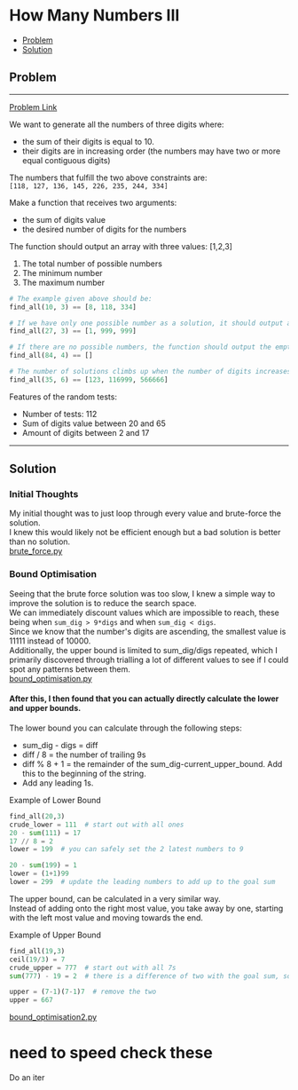 # How Many Numbers III 

- [Problem](#Problem)  
- [Solution](#Solution)  



## Problem
____________________________________________

[Problem Link](https://www.codewars.com/kata/5877e7d568909e5ff90017e6/train/python)

We want to generate all the numbers of three digits where:
- the sum of their digits is equal to 10.
- their digits are in increasing order (the numbers may have two or more equal contiguous digits)

The numbers that fulfill the two above constraints are:   
```[118, 127, 136, 145, 226, 235, 244, 334]```


Make a function that receives two arguments:
- the sum of digits value
- the desired number of digits for the numbers  


The function should output an array with three values: [1,2,3]  
1. The total number of possible numbers
2. The minimum number
3. The maximum number

```py
# The example given above should be:
find_all(10, 3) == [8, 118, 334]
```

```py
# If we have only one possible number as a solution, it should output a result like the one below:
find_all(27, 3) == [1, 999, 999]
```

```py
# If there are no possible numbers, the function should output the empty array.
find_all(84, 4) == []
```

```py
# The number of solutions climbs up when the number of digits increases.
find_all(35, 6) == [123, 116999, 566666]
```

Features of the random tests:
- Number of tests: 112
- Sum of digits value between 20 and 65
- Amount of digits between 2 and 17

_______________

## Solution

### Initial Thoughts
My initial thought was to just loop through every value and brute-force the solution.   
I knew this would likely not be efficient enough but a bad solution is better than no solution.  
[brute_force.py](brute_force.py)

### Bound Optimisation
Seeing that the brute force solution was too slow, I knew a simple way to improve the solution is to reduce the search space.  
We can immediately discount values which are impossible to reach, these being when `sum_dig > 9*digs` and when `sum_dig < digs`.  
Since we know that the number's digits are ascending, the smallest value is 11111 instead of 10000.  
Additionally, the upper bound is limited to sum_dig/digs repeated, which I primarily discovered through trialling a lot of different values to see if I could spot any patterns between them.  
[bound_optimisation.py](bound_optimisation.py)  

#### After this, I then found that you can actually directly calculate the lower and upper bounds.  
The lower bound you can calculate through the following steps:  
- sum_dig - digs = diff  
- diff / 8 = the number of trailing 9s  
- diff % 8 + 1 = the remainder of the sum_dig-current_upper_bound. Add this to the beginning of the string.
- Add any leading 1s.

Example of Lower Bound
```py
find_all(20,3)
crude_lower = 111  # start out with all ones
20 - sum(111) = 17
17 // 8 = 2
lower = 199  # you can safely set the 2 latest numbers to 9

20 - sum(199) = 1
lower = (1+1)99
lower = 299  # update the leading numbers to add up to the goal sum
```  

The upper bound, can be calculated in a very similar way.  
Instead of adding onto the right most value, you take away by one, starting with the left most value and moving towards the end.  

Example of Upper Bound
```py
find_all(19,3)
ceil(19/3) = 7
crude_upper = 777  # start out with all 7s
sum(777) - 19 = 2  # there is a difference of two with the goal sum, so remove those two

upper = (7-1)(7-1)7  # remove the two
upper = 667
```
[bound_optimisation2.py](bound_optimisation2.py)

# need to speed check these

Do an iter
